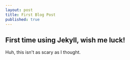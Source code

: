 ```yaml
---
layout: post
title: First Blog Post
published: true
---
```

## First time using Jekyll, wish me luck!

 Huh, this isn't as scary as I thought.
